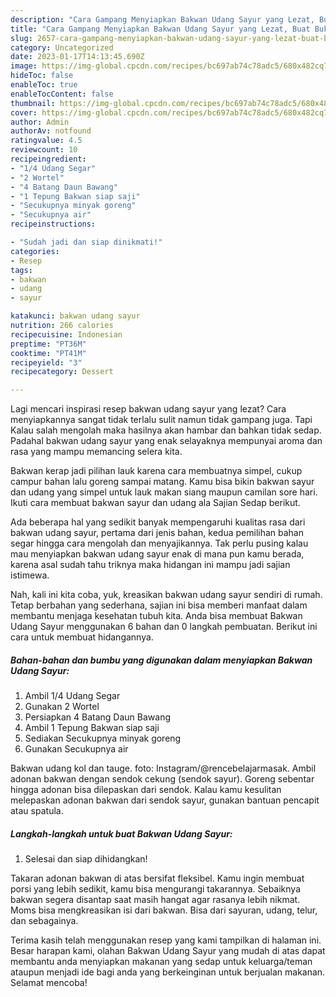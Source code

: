 ```yaml
---
description: "Cara Gampang Menyiapkan Bakwan Udang Sayur yang Lezat, Buat Buka Puasa Menggugah Selera"
title: "Cara Gampang Menyiapkan Bakwan Udang Sayur yang Lezat, Buat Buka Puasa Menggugah Selera"
slug: 2657-cara-gampang-menyiapkan-bakwan-udang-sayur-yang-lezat-buat-buka-puasa-menggugah-selera
category: Uncategorized
date: 2023-01-17T14:13:45.690Z
image: https://img-global.cpcdn.com/recipes/bc697ab74c78adc5/680x482cq70/bakwan-udang-sayur-foto-resep-utama.jpg
hideToc: false
enableToc: true
enableTocContent: false
thumbnail: https://img-global.cpcdn.com/recipes/bc697ab74c78adc5/680x482cq70/bakwan-udang-sayur-foto-resep-utama.jpg
cover: https://img-global.cpcdn.com/recipes/bc697ab74c78adc5/680x482cq70/bakwan-udang-sayur-foto-resep-utama.jpg
author: Admin
authorAv: notfound
ratingvalue: 4.5
reviewcount: 10
recipeingredient:
- "1/4 Udang Segar"
- "2 Wortel"
- "4 Batang Daun Bawang"
- "1 Tepung Bakwan siap saji"
- "Secukupnya minyak goreng"
- "Secukupnya air"
recipeinstructions:

- "Sudah jadi dan siap dinikmati!"
categories:
- Resep
tags:
- bakwan
- udang
- sayur

katakunci: bakwan udang sayur 
nutrition: 266 calories
recipecuisine: Indonesian
preptime: "PT36M"
cooktime: "PT41M"
recipeyield: "3"
recipecategory: Dessert

---
```



Lagi mencari inspirasi resep bakwan udang sayur yang lezat? Cara menyiapkannya sangat tidak terlalu sulit namun tidak gampang juga. Tapi Kalau salah mengolah maka hasilnya akan hambar dan bahkan tidak sedap. Padahal bakwan udang sayur yang enak selayaknya mempunyai aroma dan rasa yang mampu memancing selera kita.


Bakwan kerap jadi pilihan lauk karena cara membuatnya simpel, cukup campur bahan lalu goreng sampai matang. Kamu bisa bikin bakwan sayur dan udang yang simpel untuk lauk makan siang maupun camilan sore hari. Ikuti cara membuat bakwan sayur dan udang ala Sajian Sedap berikut.

Ada beberapa hal yang sedikit banyak mempengaruhi kualitas rasa dari bakwan udang sayur, pertama dari jenis bahan, kedua pemilihan bahan segar hingga cara mengolah dan menyajikannya. Tak perlu pusing kalau mau menyiapkan bakwan udang sayur enak di mana pun kamu berada, karena asal sudah tahu triknya maka hidangan ini mampu jadi sajian istimewa.


Nah, kali ini kita coba, yuk, kreasikan bakwan udang sayur sendiri di rumah. Tetap berbahan yang sederhana, sajian ini bisa memberi manfaat dalam membantu menjaga kesehatan tubuh kita. Anda bisa membuat Bakwan Udang Sayur menggunakan 6 bahan dan 0 langkah pembuatan. Berikut ini cara untuk membuat hidangannya.

<!--inarticleads1-->

##### Bahan-bahan dan bumbu yang digunakan dalam menyiapkan Bakwan Udang Sayur:

1. Ambil 1/4 Udang Segar
1. Gunakan 2 Wortel
1. Persiapkan 4 Batang Daun Bawang
1. Ambil 1 Tepung Bakwan siap saji
1. Sediakan Secukupnya minyak goreng
1. Gunakan Secukupnya air


Bakwan udang kol dan tauge. foto: Instagram/@rencebelajarmasak. Ambil adonan bakwan dengan sendok cekung (sendok sayur). Goreng sebentar hingga adonan bisa dilepaskan dari sendok. Kalau kamu kesulitan melepaskan adonan bakwan dari sendok sayur, gunakan bantuan pencapit atau spatula. 

<!--inarticleads2-->

##### Langkah-langkah untuk buat Bakwan Udang Sayur:


1. Selesai dan siap dihidangkan!

Takaran adonan bakwan di atas bersifat fleksibel. Kamu ingin membuat porsi yang lebih sedikit, kamu bisa mengurangi takarannya. Sebaiknya bakwan segera disantap saat masih hangat agar rasanya lebih nikmat. Moms bisa mengkreasikan isi dari bakwan. Bisa dari sayuran, udang, telur, dan sebagainya. 

Terima kasih telah menggunakan resep yang kami tampilkan di halaman ini. Besar harapan kami, olahan Bakwan Udang Sayur yang mudah di atas dapat membantu anda menyiapkan makanan yang sedap untuk keluarga/teman ataupun menjadi ide bagi anda yang berkeinginan untuk berjualan makanan. Selamat mencoba!
